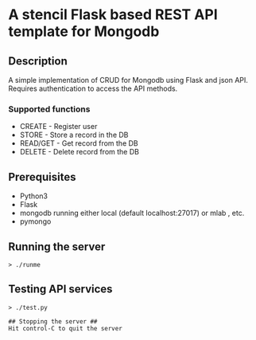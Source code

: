 # A stencil Flask based REST API template for Mongodb #
## Description ##
A simple implementation of CRUD for Mongodb using Flask and json API.
Requires authentication to access the API methods.

### Supported functions ###
* CREATE - Register user
* STORE - Store a record in the DB
* READ/GET - Get record from the DB
* DELETE - Delete record from the DB
## Prerequisites ##
* Python3
* Flask
* mongodb running either local (default localhost:27017) or mlab , etc.
* pymongo

## Running the server ##
```
> ./runme

```
## Testing API services ##
```
> ./test.py

## Stopping the server ##
Hit control-C to quit the server
